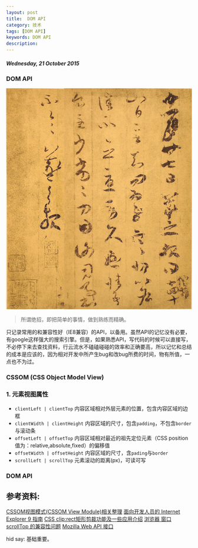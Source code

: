 ```yaml
---
layout: post
title:  DOM API
category: 技术
tags: [DOM API]
keywords: DOM API
description:
---
```


##### Wednesday, 21 October 2015

### DOM API

![王羲之](/../../assets/img/tech/2015/wangxizhi_2.jpg)

> 所谓绝招，即把简单的事情，做到熟练而精确。

只记录常用的和兼容性好（IE8兼容）的API，以备用。虽然API的记忆没有必要，有google这样强大的搜索引擎。但是，如果熟悉API，写代码的时候可以直接写，不必停下来去查找资料，行云流水不磕磕碰碰的效率和正确要高，所以记忆和总结的成本是应该的，因为相对开发中所产生bug和改bug所费的时间，物有所值，一点也不为过。

### CSSOM (CSS Object Model View)

### 1. 元素视图属性

- `clientLeft | clientTop`      内容区域相对外层元素的位置，包含内容区域的边框
- `clientWidth | clientHeight`  内容区域的尺寸，包含`padding`，不包含`border`与滚动条
- `offsetLeft | offsetTop`      内容区域相对最近的祖先定位元素（CSS position值为：relative,absolute,fixed）的偏移值
- `offsetWidth | offsetHeight`  内容区域的尺寸，含`pading`与`border`
- `scrollLeft | scrollTop`      元素滚动的距离(px)，可读可写


### DOM API

## 参考资料:
[CSSOM视图模式(CSSOM View Module)相关整理](http://www.zhangxinxu.com/wordpress/2011/09/cssom%E8%A7%86%E5%9B%BE%E6%A8%A1%E5%BC%8Fcssom-view-module%E7%9B%B8%E5%85%B3%E6%95%B4%E7%90%86%E4%B8%8E%E4%BB%8B%E7%BB%8D/)
[面向开发人员的 Internet Explorer 9 指南](https://msdn.microsoft.com/zh-cn/ie/ff468705#_CSSOM_View)
[CSS clip:rect矩形剪裁功能及一些应用介绍](http://www.zhangxinxu.com/wordpress/2011/04/css-clip-rect/)
[浏览器 窗口 scrollTop 的兼容性问题](http://www.cnblogs.com/----1/archive/2011/12/16/2290193.html)
[Mozilla Web API 接口](https://developer.mozilla.org/zh-CN/docs/Web/API)

hid say: 基础重要。




